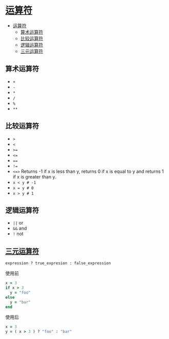 # [运算符](https://ihower.tw/rails/ruby.html#%E6%AF%94%E8%BC%83%E6%96%B9%E6%B3%95)

- [运算符](#运算符)
  - [算术运算符](#算术运算符)
  - [比较运算符](#比较运算符)
  - [逻辑运算符](#逻辑运算符)
  - [三元运算符](#三元运算符)

## 算术运算符

- `+`
- `-`
- `*`
- `/`
- `%`
- `**`

## 比较运算符

- `>`
- `<`
- `>=`
- `<=`
- `==`
- `!=`
- `<=>` Returns -1 if x is less than y, returns 0 if x is equal to y and returns 1 if x is greater than y.
- `x < y # -1`
- `x = y # 0`
- `x > y # 1`

## 逻辑运算符

- `||` or
- `&&` and
- `!` not

## [三元运算符](https://ihower.tw/rails/ruby.html#%E4%B8%89%E5%85%83%E9%81%8B%E7%AE%97%E5%AD%90)

`expression ? true_expresion : false_expression`

使用前

```ruby
x = 3
if x > 3
  y = "foo"
else
  y = "bar"
end
```

使用后

```ruby
x = 3
y = ( x > 3 ) ? "foo" : "bar"
```
